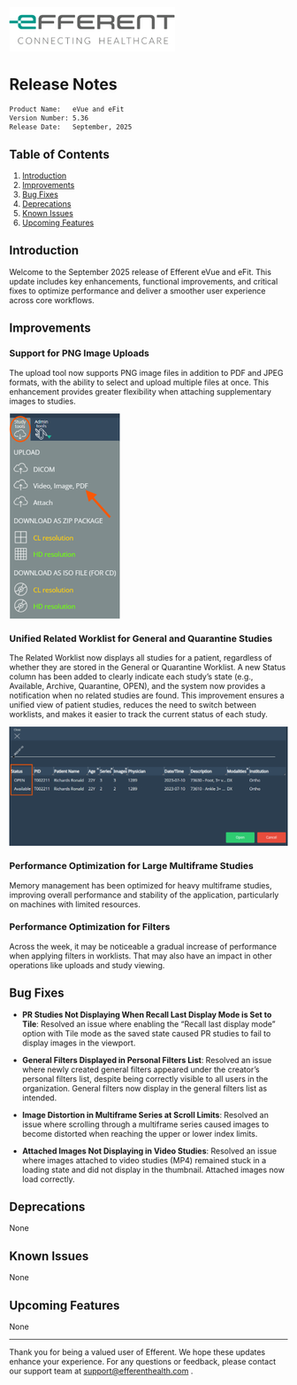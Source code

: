 <img class="logo" width="300" alt="logo" src="../../efferent_logo.png" />

<br/>

# Release Notes

```
Product Name:   eVue and eFit
Version Number: 5.36
Release Date:   September, 2025
```

## Table of Contents

1. [Introduction](#introduction)
2. [Improvements](#improvements)
3. [Bug Fixes](#bug-fixes)
4. [Deprecations](#deprecations)
5. [Known Issues](#known-issues)
6. [Upcoming Features](#upcoming-features)

## Introduction

Welcome to the September 2025 release of Efferent eVue and eFit. This update includes key enhancements, functional improvements, and critical fixes to optimize performance and deliver a smoother user experience across core workflows.

## Improvements

### Support for PNG Image Uploads

The upload tool now supports PNG image files in addition to PDF and JPEG formats, with the ability to select and upload multiple files at once. This enhancement provides greater flexibility when attaching supplementary images to studies.

<img width=200 src="png.png">

### Unified Related Worklist for General and Quarantine Studies

The Related Worklist now displays all studies for a patient, regardless of whether they are stored in the General or Quarantine Worklist. A new Status column has been added to clearly indicate each study’s state (e.g., Available, Archive, Quarantine, OPEN), and the system now provides a notification when no related studies are found. This improvement ensures a unified view of patient studies, reduces the need to switch between worklists, and makes it easier to track the current status of each study.

<img width=600 src="related.png">

### Performance Optimization for Large Multiframe Studies

Memory management has been optimized for heavy multiframe studies, improving overall performance and stability of the application, particularly on machines with limited resources.

### Performance Optimization for Filters

Across the week, it may be noticeable a gradual increase of performance when applying filters in worklists. That may also have an impact in other operations like uploads and study viewing.

## Bug Fixes

- **PR Studies Not Displaying When Recall Last Display Mode is Set to Tile**: Resolved an issue where enabling the “Recall last display mode” option with Tile mode as the saved state caused PR studies to fail to display images in the viewport.

- **General Filters Displayed in Personal Filters List**: Resolved an issue where newly created general filters appeared under the creator’s personal filters list, despite being correctly visible to all users in the organization. General filters now display in the general filters list as intended.

- **Image Distortion in Multiframe Series at Scroll Limits**: Resolved an issue where scrolling through a multiframe series caused images to become distorted when reaching the upper or lower index limits.

- **Attached Images Not Displaying in Video Studies**: Resolved an issue where images attached to video studies (MP4) remained stuck in a loading state and did not display in the thumbnail. Attached images now load correctly.

## Deprecations

None

## Known Issues

None

## Upcoming Features

None

---

Thank you for being a valued user of Efferent. We hope these updates enhance your experience. For any questions or feedback, please contact our support team at support@efferenthealth.com .